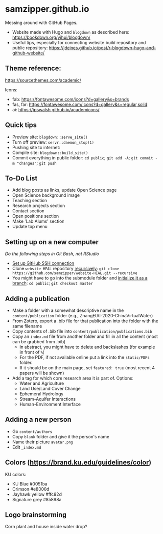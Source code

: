 # samzipper.github.io
Messing around with GitHub Pages.

 * Website made with Hugo and `blogdown` as described here: https://bookdown.org/yihui/blogdown/
 * Useful tips, especially for connecting website build repository and public repository: https://jdeines.github.io/post/r-blogdown-hugo-and-github-website/

## Theme reference: 
https://sourcethemes.com/academic/

Icons:
 * fab: https://fontawesome.com/icons?d=gallery&s=brands
 * fas, far: https://fontawesome.com/icons?d=gallery&s=regular,solid
 * ai: https://jpswalsh.github.io/academicons/

## Quick tips
 * Preview site: `blogdown::serve_site()`
 * Turn off preview: `servr::daemon_stop(1)`
 * Pushing site to internet:
  * Compile site: `blogdown::build_site()`
  * Commit everything in public folder: `cd public`; `git add -A`; `git commit -m "changes"`; `git push`

## To-Do List
 * Add blog posts as links, update Open Science page
 * Open Science background image
 * Teaching section
 * Research projects section
 * Contact section
 * Open positions section
 * Make 'Lab Alums' section
 * Update top menu

## Setting up on a new computer
*Do the following steps in Git Bash, not RStudio*
 * [Set up GitHub SSH connection](https://help.github.com/en/github/authenticating-to-github/generating-a-new-ssh-key-and-adding-it-to-the-ssh-agent)
 * Clone `website-HEAL` repository [recursively](https://stackoverflow.com/questions/11358082/empty-git-submodule-folder-when-repo-cloned): `git clone https://github.com/samzipper/website-HEAL.git --recursive`
 * You might have to go into the submodule folder and [initialize it as a branch](https://gist.github.com/Noitidart/7af2e120bb83e2be9aa4cc3ca0a37722): `cd public`; `git checkout master`

## Adding a publication
 * Make a folder with a somewhat descriptive name in the `content/publication` folder (e.g., ZhangEtAl-2020-ChinaVirtualWater)
 * From Zotero, export a .bib file for that publication into the folder with the same filename
 * Copy contents of .bib file into `content/publication/publications.bib`
 * Copy an `index.md` file from another folder and fill in all the content (most can be grabbed from .bib)
    * in abstract, you might have to delete and backslashes (for example in front of `%`)
    * For the PDF, if not available online put a link into the `static/PDFs` folder.
    * If it should be on the main page, set `featured: true` (most recent 4 papers will be shown)
 * Add a tag for which core research area it is part of. Options:
    * Water and Agriculture
    * Land Use/Land Cover Change
    * Ephemeral Hydrology
    * Stream-Aquifer Interactions
    * Human-Environment Interface

## Adding a new person
 * Go `content/authors`
 * Copy `blank` folder and give it the person's name
 * Name their picture `avatar.png`
 * Edit `_index.md`

## Colors (https://brand.ku.edu/guidelines/color)
KU colors:
  * KU Blue #0051ba
  * Crimson #e8000d
  * Jayhawk yellow #ffc82d
  * Signature grey #85898a

## Logo brainstorming
Corn plant and house inside water drop?